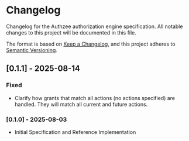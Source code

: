 # Changelog

Changelog for the Authzee authorization engine specification.
All notable changes to this project will be documented in this file.

The format is based on [Keep a Changelog](https://keepachangelog.com/en/1.1.0/),
and this project adheres to [Semantic Versioning](https://semver.org/spec/v2.0.0.html).

<!-- 
## [Unreleased] - YYYY-MM-DD

### Added

### Changed

### Deprecated

### Removed

### Fixed

### Security 
-->

<!-- 
## [Unreleased] - YYYY-MM-DD

### Added

### Changed

### Deprecated

### Removed

### Fixed

### Security 
-->


## [0.1.1] - 2025-08-14

### Fixed

- Clarify how grants that match all actions (no actions specified) are handled.  They will match all current and future actions. 


### [0.1.0] - 2025-08-03

- Initial Specification and Reference Implementation 
